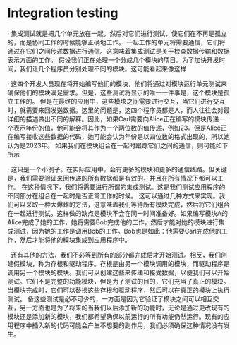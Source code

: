 # Integration testing

· 集成测试就是把几个单元放在一起，然后对它们进行测试，使它们在不再是孤立的，而是协同工作的时候能够正确地工作。
一起工作的单元将需要通信，它们将通过在它们之间传递数据进行通信。这意味着集成测试是关于检查数据传输和数据表示方面的工作。
假设我们正在处理一个分成几个模块的项目。为了加快开发时间，我们让几个程序员分别处理不同的模块。这可能看起来像这样

· 这四个开发人员现在将开始编写他们的模块，他们将通过对模块运行单元测试来确保他们的模块满足需求。但是，这些测试将显示的唯一一件事是，这个模块是孤立工作的。
但是在最终的应用中，这些模块之间需要进行交互，当它们进行交互时，就需要来回发送数据。这里的问题是，这四个程序员都是人，而人往往会对最详细的描述做出不同的解释。因此，如果Carl需要向Alice正在编写的模块传递一个表示年份的值，他可能会将其作为一个两位数的值传递，例如23。但是Alice正在编写接收这些数据的代码，她可能会认为年份是以四位数的格式出现的，所以她认为是2023年。
如果我们在模块组合在一起时跟踪它们之间的通信，则可能如下所示

· 这只是一个小例子。在实际应用中，会有更多的模块和更多的通信线路。但关键是，我们需要验证来回传递的所有数据都是有效的，并且在所有情况下都可以工作。
在这种情况下，我们将需要进行所谓的集成测试。这是我们测试应用程序的不同部分在组合在一起时是否正常工作的时候。
这可以通过几种方式来实现。我们可以采取一种大爆炸的方法，这意味着我们等待所有模块完成，然后将它们组合在一起进行测试。这样做的缺点是模块不会在同一时间准备好。如果编写模块A的Alice完成了她的工作，她将需要Bob完成他的工作，然后才能对她的模块进行集成测试，因为她的工作是调用Bob的工作。Bob也是如此：他需要Carl完成他的工作，然后才能将他的模块集成到应用程序中。

· 还有其他的方法，我们不必等到所有的部分都完成后才开始测试。相反，我们创建假模块，称为存根和驱动程序。存根是由另一个模块调用的模块，而驱动程序是调用另一个模块的模块。我们可以创建这些来传递和接受数据，以便我们可以开始测试。它们不是完整的功能模块，但是为了测试的目的，它们充当了真正的模块。当模块完成时，它们可以替换这些存根和驱动程序，然后可以在真正的模块上执行测试。
备这些测试是必不可少的，一方面是因为它验证了模块之间可以相互交互，另一方面也是为了将来的当我们以后添加新的功能时，无论是通过更改现有的模块还是添加新的模块，我们都希望确保以前运行的所有功能仍然运行。现有的应用程序中插入新的代码可能会产生不想要的副作用，我们必须确保这种情况没有发生。